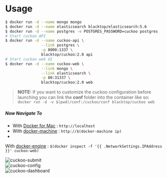 Usage
=====

```bash
$ docker run -d --name mongo mongo
$ docker run -d --name elasticsearch blacktop/elasticsearch:5.6
$ docker run -d --name postgres -e POSTGRES_PASSWORD=cuckoo postgres
# Start cuckoo API
$ docker run -d --name cuckoo-api \
				--link postgres \
				-p 8000:1337 \
				blacktop/cuckoo:2.0 api
# Start cuckoo web UI				
$ docker run -d --name cuckoo-web \
				--link mongo \
				--link elasticsearch \
				-p 80:31337 \
				blacktop/cuckoo:2.0 web
```

> **NOTE:** If you want to customize the cuckoo configuration before launching you can link the **conf** folder into the
> container like so: `docker run -d -v $(pwd)/conf:/cuckoo/conf blacktop/cuckoo web`

##### Now Navigate To

- With [Docker for Mac](https://docs.docker.com/engine/installation/mac/) : `http://localhost`
- With [docker-machine](https://docs.docker.com/machine/) : `http://$(docker-machine ip)`
-
With [docker-engine](https://docker.github.io/engine/installation/) : `$(docker inspect -f '{{ .NetworkSettings.IPAddress }}' cuckoo-web)`

![cuckoo-submit](https://github.com/blacktop/docker-cuckoo/raw/master/docs/img/2.0/submit.png)  
![cuckoo-config](https://github.com/blacktop/docker-cuckoo/raw/master/docs/img/2.0/config.png)  
![cuckoo-dashboard](https://github.com/blacktop/docker-cuckoo/raw/master/docs/img/2.0/dashboard.png)

